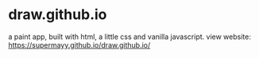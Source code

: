 # draw.github.io
a paint app, built with html, a little css and vanilla javascript.
view website: https://supermayy.github.io/draw.github.io/
